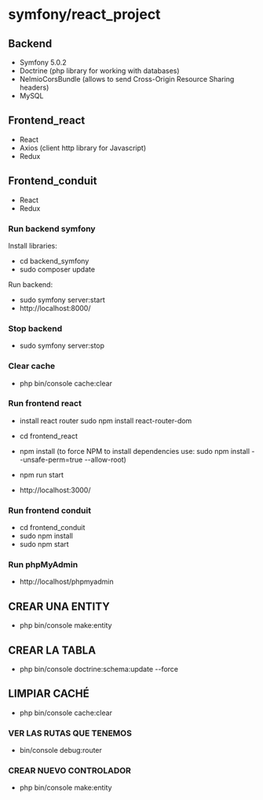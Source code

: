 # symfony/react_project

## Backend

- Symfony 5.0.2
- Doctrine (php library for working with databases)
- NelmioCorsBundle (allows to send Cross-Origin Resource Sharing headers)
- MySQL

## Frontend_react

- React
- Axios (client http library for Javascript)
- Redux

## Frontend_conduit

- React
- Redux

### Run backend symfony

Install libraries:

- cd backend_symfony
- sudo composer update

Run backend:

- sudo symfony server:start
- http://localhost:8000/


### Stop backend

- sudo symfony server:stop

### Clear cache

 - php bin/console cache:clear

### Run frontend react

- install react router
  sudo npm install react-router-dom

- cd frontend_react
- npm install
  (to force NPM to install dependencies use: sudo npm install --unsafe-perm=true --allow-root)
- npm run start
- http://localhost:3000/

### Run frontend conduit

- cd frontend_conduit
- sudo npm install
- sudo npm start

### Run phpMyAdmin

- http://localhost/phpmyadmin


## CREAR UNA ENTITY

- php bin/console make:entity

## CREAR LA TABLA

- php bin/console doctrine:schema:update --force

## LIMPIAR CACHÉ

- php bin/console cache:clear

### VER LAS RUTAS QUE TENEMOS

- bin/console debug:router

### CREAR NUEVO CONTROLADOR

- php bin/console make:entity